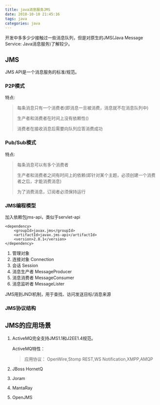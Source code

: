 ```yaml
---
title: java消息服务JMS
date: 2018-10-10 21:45:16
tags: java
categories: java
---
```

开发中多多少少接触过一些消息队列，但是对原生的JMS(Java Message Service: Java消息服务)了解较少。

<!-- more -->

## JMS ##

JMS API是一个消息服务的标准/规范。

### P2P模式 ###

特点:

> 每条消息只有一个消费者(即消息一旦被消费，消息就不在消息队列中)
> 
> 生产者和消费者在时间上没有依赖性()
> 
> 消费者在接收消息后需要向队列应答消费成功


### Pub/Sub模式 ###

特点:

> 每条消息可以有多个消费者
> 
> 生产者和消费者之间有时间上的依赖(即针对某个主题，必须创建一个消费者之后，才能消费消息)
> 
> 为了消费消息，订阅者必须保持运行


### JMS编程模型 ###

加入依赖包jms-api，类似于servlet-api

	<dependency>
	    <groupId>javax.jms</groupId>
	    <artifactId>javax.jms-api</artifactId>
	    <version>2.0.1</version>
	</dependency>

1. 管理对象
2. 连接对象 Connection
3. 会话 Session
4. 消息生产者 MessageProducer
5. 消息消费者 MessageConsumer
6. 消息监听者 MessageLister


JMS用到JNDI机制，用于查找、访问发送目标/消息来源

### JMS协议结构 ###



## JMS的应用场景 ##

1. ActiveMQ完全支持JMS1.1和J2EE1.4规范。

	ActiveMQ特性：

	> 应用协议： OpenWire,Stomp REST,WS Notification,XMPP,AMQP

2. JBoss HornetQ
3. Joram
4. MantaRay
5. OpenJMS


